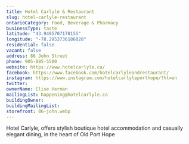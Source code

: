 ```yaml
---
title: Hotel Carlyle & Restaurant
slug: hotel-carlyle-restaurant
ontarioCategory: Food, Beverage & Pharmacy
businessType: taste
latitude: "43.9495707178155"
longitude: "-78.2953736186028"
residential: false
vacant: false
address: 86 John Street
phone: 905-885-5500
website: https://www.hotelcarlyle.ca/
facebook: https://www.facebook.com/hotelcarlyleandrestaurant/
instagram: https://www.instagram.com/hotelcarlyleporthope/?hl=en
twitter:
ownerName: Elise Herman
mailingList: happening@hotelcarlyle.ca
buildingOwner:
buildingMailingList:
storefront: 86-john.webp
---
```

Hotel Carlyle, offers stylish boutique hotel accommodation and casually elegant dining, in the heart of Old Port Hope
